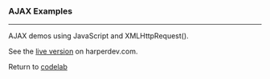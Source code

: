### AJAX Examples
***

AJAX demos using JavaScript and XMLHttpRequest().

See the [live version](http://harperdev.com/code/ajax/) on harperdev.com.

Return to [codelab](https://github.com/michaeltharper/codelab)
